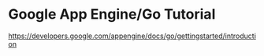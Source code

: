 # Google App Engine/Go Tutorial

https://developers.google.com/appengine/docs/go/gettingstarted/introduction
